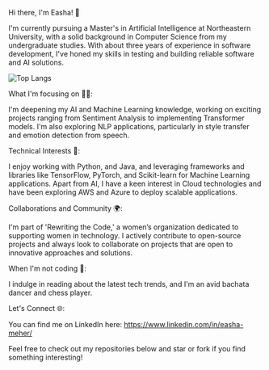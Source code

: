 
Hi there, I'm Easha! 👋

I'm currently pursuing a Master's in Artificial Intelligence at Northeastern University, with a solid background in Computer Science from my undergraduate studies. With about three years of experience in software development, I've honed my skills in testing and building reliable software and AI solutions.

![Top Langs](https://github-readme-stats.vercel.app/api/top-langs/?username=jiayuezhang84&layout=compact)

What I'm focusing on 👩‍💻:

I'm deepening my AI and Machine Learning knowledge, working on exciting projects ranging from Sentiment Analysis to implementing Transformer models.
I'm also exploring NLP applications, particularly in style transfer and emotion detection from speech.

Technical Interests 🔧:

I enjoy working with Python, and Java, and leveraging frameworks and libraries like TensorFlow, PyTorch, and Scikit-learn for Machine Learning applications.
Apart from AI, I have a keen interest in Cloud technologies and have been exploring AWS and Azure to deploy scalable applications.

Collaborations and Community 🌍:

I'm part of 'Rewriting the Code,' a women’s organization dedicated to supporting women in technology.
I actively contribute to open-source projects and always look to collaborate on projects that are open to innovative approaches and solutions.

When I'm not coding 🌟:

I indulge in reading about the latest tech trends, and I'm an avid bachata dancer and chess player.

Let's Connect 🌐:

You can find me on LinkedIn here: https://www.linkedin.com/in/easha-meher/

Feel free to check out my repositories below and star or fork if you find something interesting!
